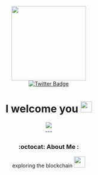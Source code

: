 <div id="header" align="center">
  <img src="https://media.giphy.com/media/fvx95jkua5th3YeThr/giphy.gif" width="200" height="200">
<div id="badges">
<a href="https://x.com/Vitl555">
    <img src="https://img.shields.io/badge/Twitter-blue?style=for-the-badge&logo=twitter&logoColor=white" alt="Twitter Badge"/>
  </a>
</div>
<img src="https://komarev.com/ghpvc/?username=SVG555&style=flat-square&color=blue" alt=""/> 
<h1>
  I welcome you
  <img src="https://media.giphy.com/media/hvRJCLFzcasrR4ia7z/giphy.gif" width="30px"/>
</h1>
<div align="center">
  <img src="https://media.giphy.com/media/SWoSkN6DxTszqIKEqv/giphy.gif?cid=ecf05e47gnfdgy4ql7zvyxnbbxz3jtp88k2yyn3txv5cdgrp&ep=v1_gifs_related&rid=giphy.gif&ct=g"/>
</div>
---

### :octocat: About Me :
exploring the blockchain <img src="https://media.giphy.com/media/WUlplcMpOCEmTGBtBW/giphy.gif" width="30">




